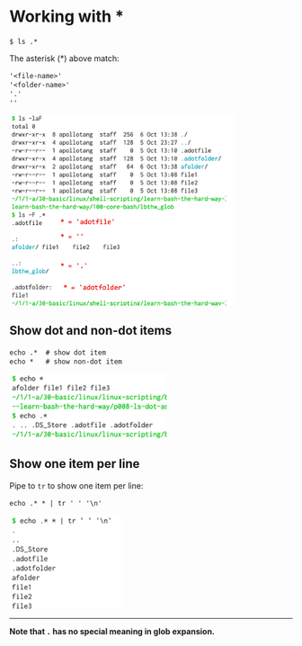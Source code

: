 # Working with *

```
$ ls .*
```

The asterisk (*) above match:

```
'<file-name>'
'<folder-name>'
'.'
''
```

<img src="./md-assets/2021-10-06_13-43-32.png " width=400px/>

## Show dot and non-dot items

```
echo .*  # show dot item
echo *   # show non-dot item
```
<img src="./md-assets/2021-10-09_12-25-29.png" width=280px/>

## Show one item per line

Pipe to `tr` to show one item per line:

```
echo .* * | tr ' ' '\n'
```


<img src="./md-assets/Screen Shot 2021-10-09 at 12.31.57.png" width=200px/>


---
**Note that `.` has no special meaning in glob expansion.**